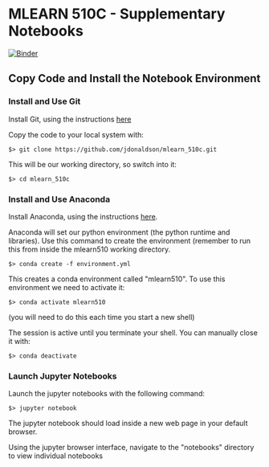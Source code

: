 # MLEARN 510C - Supplementary Notebooks
[![Binder](https://mybinder.org/badge_logo.svg)](https://mybinder.org/v2/gh/jdonaldson/mlearn_510c/HEAD)


## Copy Code and Install the Notebook Environment

### Install and Use Git
Install Git, using the instructions  [here](https://git-scm.com/downloads)

Copy the code to your local system with:

```
$> git clone https://github.com/jdonaldson/mlearn_510c.git
```

This will be our working directory, so switch into it:

```
$> cd mlearn_510c
```

### Install and Use Anaconda
Install Anaconda, using the instructions [here](https://docs.anaconda.com/anaconda/install/).

Anaconda will set our python environment (the python runtime and libraries).
Use this command to create the environment (remember to run this from inside
the mlearn510 working directory.

```
$> conda create -f environment.yml
```

This creates a conda environment called "mlearn510".  To use this environment
we need to activate it:

```
$> conda activate mlearn510
```

(you will need to do this each time you start a new shell)

The session is active until you terminate your shell.  You can manually
close it with:

```
$> conda deactivate
```


### Launch Jupyter Notebooks

Launch the jupyter notebooks with the following command:

```
$> jupyter notebook
```

The jupyter notebook should load inside a new web page in your default browser.

Using the jupyter browser interface, navigate to the "notebooks" directory to
view individual notebooks


